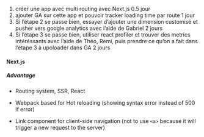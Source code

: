 1. créer une app avec multi routing avec Next.js 0.5 jour
2. ajouter GA sur cette app et pouvoir tracker loading time par route 1 jour
3. Si l’étape 2 se passe bien, essayer d’ajouter une dimension customisé et pusher vers google analytics avec l’aide de Gabriel 2 jours
4. Si l’étape 3 se passe bien, utiliser react profiler et trouver des metrics intéréssants avec l’aide de Théo, Remi, puis prendre ce qu’on a fait dans l’étape 3 à upoloader dans GA 2 jours

#### Next.js

##### Advantage

- Routing system, SSR, React

- Webpack based for Hot reloading (showing syntax error instead of 500 if error)

- Link component for client-side navigation (not to use `<a>` because it will trigger a new request to the server)
